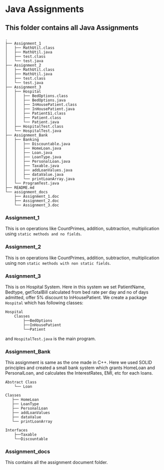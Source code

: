
# Java Assignments

## This folder contains all Java Assignments

```
.
├── Assignment_1
│   ├── MathUtil.class
│   ├── MathUtil.java
│   ├── test.class
│   └── test.java
├── Assignment_2
│   ├── MathUtil.class
│   ├── MathUtil.java
│   ├── test.class
│   └── test.java
├── Assignment_3
│   ├── Hospital
│   │   ├── BedOptions.class
│   │   ├── BedOptions.java
│   │   ├── InHousePatient.class
│   │   ├── InHousePatient.java
│   │   ├── Patient$1.class
│   │   ├── Patient.class
│   │   └── Patient.java
│   ├── HospitalTest.class
│   └── HospitalTest.java
├── Assignment_Bank
│   ├── Banking
│   │   ├── Discountable.java
│   │   ├── HomeLoan.java
│   │   ├── Loan.java
│   │   ├── LoanType.java
│   │   ├── PersonalLoan.java
│   │   ├── Taxable.java
│   │   ├── addLoanValues.java
│   │   ├── dataValue.java
│   │   └── printLoanArray.java
│   └── ProgramTest.java
├── README.md
└── assignment_docs
    ├── Assignment_1.doc
    ├── Assignment_2.doc
    └── Assignment_3.doc
```

### Assignment_1 
This is on operations like CountPrimes, addition, subtraction, multiplication using `static methods and no fields`.

### Assignment_2 
This is on operations like CountPrimes, addition, subtraction, multiplication using non `static methods with non static fields`.

### Assignment_3 
This is on Hospital System. Here in this system we set PatientName, Bedtype, getTotalBill calculated from bed rate per day and no of days admitted, offer 5% discount to InHousePatient. 
We create a package `Hospital` which has following classes:

```
Hospital
    Classes
        ├──BedOptions
        ├──InHousePatient
        └──Patient
```
and `HospitalTest.java` is the main program.

### Assignment_Bank
This assignment is same as the one made in C++. Here we used SOLID principles and created a small bank system which grants HomeLoan and PersonalLoan, and calculates the InterestRates, EMI, etc for each loans.

```
Abstract Class
    └── Loan
```

```
Classes
   ├── HomeLoan
   ├── LoanType
   ├── PersonalLoan
   ├── addLoanValues
   ├── dataValue
   └── printLoanArray
```

```
Interfaces
    ├──Taxable
    └──Discountable
```

### Assignment_docs
This contains all the assignment document folder.

